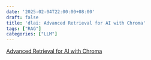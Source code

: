 ```yaml
---
date: '2025-02-04T22:00:00+08:00'
draft: false
title: 'dlai: Advanced Retrieval for AI with Chroma'
tags: ["RAG"]
categories: ["LLM"]
---
```


[Advanced Retrieval for AI with Chroma](https://xves6ft58q.feishu.cn/docx/NOyIdQqKToAanlxUbk3cJniCnjb?from=from_copylink)
